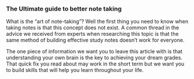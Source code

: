 ### The Ultimate guide to better note taking

What is the “art of note-taking”? Well the first thing you need to know when taking notes is that this concept does not exist. A common thread in the advice we received from experts when researching this topic is that the same method of building effective study notes doesn’t work for everyone.

The one piece of information we want you to leave this article with is that understanding your own brain is the key to achieving your dream grades. That quick fix you read about may work in the short term but we want you to build skills that will help you learn throughout your life.
